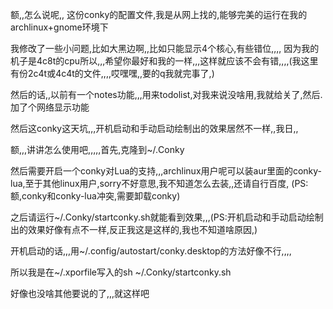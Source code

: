 额,,怎么说呢,,
这份conky的配置文件,我是从网上找的,能够完美的运行在我的archlinux+gnome环境下

我修改了一些小问题,比如大黑边啊,,比如只能显示4个核心,有些错位,,,,
因为我的机子是4c8t的cpu所以,,,希望你最好和我的一样,,,这样就应该不会有错,,,,(我这里有份2c4t或4c4t的文件,,,,哎嘿嘿,,要的q我就完事了,)

然后的话,,以前有一个notes功能,,,用来todolist,对我来说没啥用,我就给关了,然后.加了个网络显示功能

然后这conky这天坑,,,开机启动和手动启动绘制出的效果居然不一样,,我日,,


额,,,讲讲怎么使用吧,,,,,首先,克隆到~/.Conky

然后需要开启一个conky对Lua的支持,,,archlinux用户呢可以装aur里面的conky-lua,至于其他linux用户,sorry不好意思,我不知道怎么去装,,还请自行百度,
(PS:额,conky和conky-lua冲突,需要卸载conky)

之后请运行~/.Conky/startconky.sh就能看到效果,,,(PS:开机启动和手动启动绘制出的效果好像有点不一样,反正我这是这样的,我也不知道啥原因,)

开机启动的话,,,用~/.config/autostart/conky.desktop的方法好像不行,,,,

所以我是在~/.xporfile写入的sh ~/.Conky/startconky.sh


好像也没啥其他要说的了,,,就这样吧




